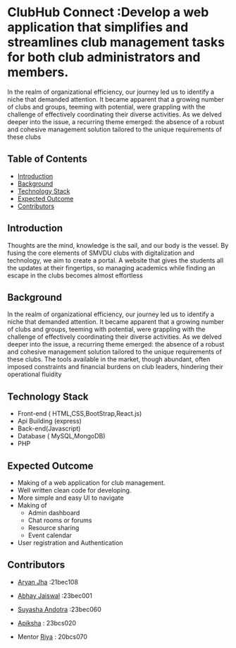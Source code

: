# ClubHub Connect :Develop a web application that simplifies and streamlines club management tasks for both club administrators and members.

In the realm of organizational efficiency, our journey led us to identify a niche that demanded attention. It became apparent that a growing number of clubs and groups, teeming with potential, were grappling with the challenge of effectively coordinating their diverse activities.
As we delved deeper into the issue, a recurring theme emerged: the absence of a robust and cohesive management solution tailored to the unique requirements of these clubs

## Table of Contents
* [Introduction](https://github.com/DeveloperStudentClubSmvdu/P2T1-ClubHub/edit/main/README.md#introduction)
* [Background](https://github.com/DeveloperStudentClubSmvdu/P2T1-ClubHub/edit/main/README.md#background)
* [Technology Stack](https://github.com/DeveloperStudentClubSmvdu/P2T1-ClubHub/edit/main/README.md#technology-stack)
* [Expected Outcome](https://github.com/DeveloperStudentClubSmvdu/P2T1-ClubHub/edit/main/README.md#expected-outcome)
* [Contributors]()

## Introduction
Thoughts are the mind, knowledge is the sail, and our body is the vessel. By fusing the core elements of SMVDU clubs with digitalization and technology, we aim to create a portal. A website that gives the students all the updates at their fingertips, so managing academics while finding an escape in the clubs becomes almost effortless

## Background
In the realm of organizational efficiency, our journey led us to identify a niche that demanded attention. It became apparent that a growing number of clubs and groups, teeming with potential,
were grappling with the challenge of effectively coordinating their diverse activities.
As we delved deeper into the issue, a recurring theme emerged: the absence of a robust and cohesive management solution tailored to the unique requirements of these clubs. The tools available in the market, though abundant, often imposed constraints and financial burdens on club leaders, hindering their operational fluidity

## Technology Stack
* Front-end ( HTML,CSS,BootStrap,React.js)
* Api Building (express)
* Back-end(Javascript)
* Database ( MySQL,MongoDB)
* PHP

## Expected Outcome
* Making of a web application for club management.
* Well written clean code for developing.
* More simple and easy UI to navigate
* Making of
   * Admin dashboard
   * Chat rooms or forums
   * Resource sharing
   * Event calendar
* User registration and Authentication

## Contributors
* [Aryan Jha](https://github.com/ajhaa-2709) :21bec108
* [Abhay Jaiswal](https://github.com/abhayjaiswal8688) :23bec001
* [Suyasha Andotra]() :23bec060
* [Apiksha]() : 23bcs020

* Mentor [Riya](https://github.com/RR-08) : 20bcs070













